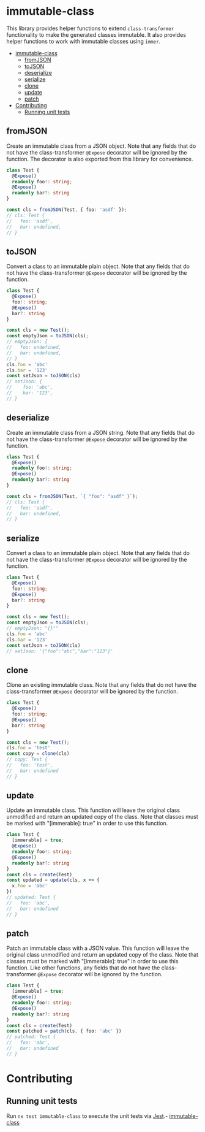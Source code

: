# immutable-class

This library provides helper functions to extend `class-transformer` functionality to make the generated classes immutable. It also provides helper functions to work with immutable classes using `immer`.

- [immutable-class](#immutable-class)
  - [fromJSON](#fromjson)
  - [toJSON](#tojson)
  - [deserialize](#deserialize)
  - [serialize](#serialize)
  - [clone](#clone)
  - [update](#update)
  - [patch](#patch)
- [Contributing](#contributing)
  - [Running unit tests](#running-unit-tests)

## fromJSON

Create an immutable class from a JSON object. Note that any fields that do not have the class-transformer `@Expose` decorator will be ignored by the function. The decorator is also exported from this library for convenience.

```typescript
class Test {
  @Expose()
  readonly foo!: string;
  @Expose()
  readonly bar?: string
}

const cls = fromJSON(Test, { foo: 'asdf' });
// cls: Test {
//   foo: 'asdf',
//   bar: undefined,
// }
```

## toJSON

Convert a class to an immutable plain object. Note that any fields that do not have the class-transformer `@Expose` decorator will be ignored by the function.


```typescript
class Test {
  @Expose()
  foo!: string;
  @Expose()
  bar?: string
}

const cls = new Test();
const emptyJson = toJSON(cls);
// emptyJson: {
//   foo: undefined,
//   bar: undefined,
// }
cls.foo = 'abc'
cls.bar = '123'
const setJson = toJSON(cls)
// setJson: {
//    foo: 'abc',
//    bar: '123',
// }
```

## deserialize

Create an immutable class from a JSON string. Note that any fields that do not have the class-transformer `@Expose` decorator will be ignored by the function.

```typescript
class Test {
  @Expose()
  readonly foo!: string;
  @Expose()
  readonly bar?: string
}

const cls = fromJSON(Test, `{ "foo": "asdf" }`);
// cls: Test {
//   foo: 'asdf',
//   bar: undefined,
// }
```

## serialize

Convert a class to an immutable plain object. Note that any fields that do not have the class-transformer `@Expose` decorator will be ignored by the function.

```typescript
class Test {
  @Expose()
  foo!: string;
  @Expose()
  bar?: string
}

const cls = new Test();
const emptyJson = toJSON(cls);
// emptyJson: "{}""
cls.foo = 'abc'
cls.bar = '123'
const setJson = toJSON(cls)
// setJson: '{"foo":"abc","bar":"123"}'
```

## clone

Clone an existing immutable class. Note that any fields that do not have the class-transformer `@Expose` decorator will be ignored by the function.

```typescript
class Test {
  @Expose()
  foo!: string;
  @Expose()
  bar?: string
}

const cls = new Test();
cls.foo = 'test'
const copy = clone(cls)
// copy: Test {
//   foo: 'test',
//   bar: undefined
// }
```

## update

Update an immutable class. This function will leave the original class unmodified and return an updated copy of the class. Note that classes must be marked with "[immerable]: true" in order to use this function.

```typescript
class Test {
  [immerable] = true;
  @Expose()
  readonly foo!: string;
  @Expose()
  readonly bar?: string
}
const cls = create(Test)
const updated = update(cls, x => {
  x.foo = 'abc'
})
// updated: Test {
//   foo: 'abc',
//   bar: undefined
// }
```

## patch

Patch an immutable class with a JSON value. This function will leave the original class unmodified and return an updated copy of the class. Note that classes must be marked with "[immerable]: true" in order to use this function. Like other functions, any fields that do not have the class-transformer `@Expose` decorator will be ignored by the function.

```typescript
class Test {
  [immerable] = true;
  @Expose()
  readonly foo!: string;
  @Expose()
  readonly bar?: string
}
const cls = create(Test)
const patched = patch(cls, { foo: 'abc' })
// patched: Test {
//   foo: 'abc',
//   bar: undefined
// }
```

# Contributing

## Running unit tests

Run `nx test immutable-class` to execute the unit tests via
[Jest](https://jestjs.io).- [immutable-class](#immutable-class)